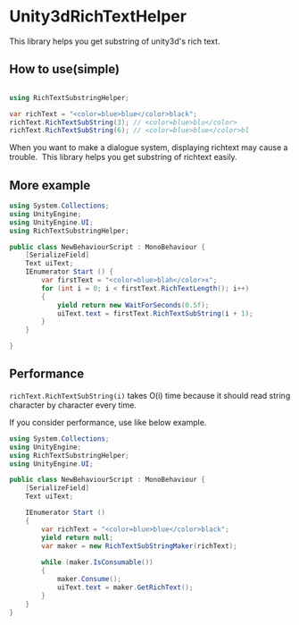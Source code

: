 # Unity3dRichTextHelper
This library helps you get substring of unity3d's rich  text.

## How to use(simple)
```csharp

using RichTextSubstringHelper;

var richText = "<color=blue>blue</color>black";
richText.RichTextSubString(3); // <color=blue>blu</color>
richText.RichTextSubString(6); // <color=blue>blue</color>bl
```

When you want to make a dialogue system, displaying richtext may cause a trouble.
<image here>
This library helps you get substring of richtext easily.

## More example
```csharp
using System.Collections;
using UnityEngine;
using UnityEngine.UI;
using RichTextSubstringHelper;

public class NewBehaviourScript : MonoBehaviour {
    [SerializeField]
    Text uiText;
    IEnumerator Start () {
        var firstText = "<color=blue>blah</color>x";
        for (int i = 0; i < firstText.RichTextLength(); i++)
        {
            yield return new WaitForSeconds(0.5f);
            uiText.text = firstText.RichTextSubString(i + 1);
        }
    }

}
```

## Performance

`richText.RichTextSubString(i)` takes O(i) time because it should read string character by character every time.

If you consider performance, use like below example.

```csharp
using System.Collections;
using UnityEngine;
using RichTextSubstringHelper;
using UnityEngine.UI;

public class NewBehaviourScript : MonoBehaviour {
    [SerializeField]
    Text uiText;

    IEnumerator Start ()
    {
        var richText = "<color=blue>blue</color>black";
        yield return null;
        var maker = new RichTextSubStringMaker(richText);
        
        while (maker.IsConsumable())
        {
            maker.Consume();
            uiText.text = maker.GetRichText();
        }
    }
}

```


